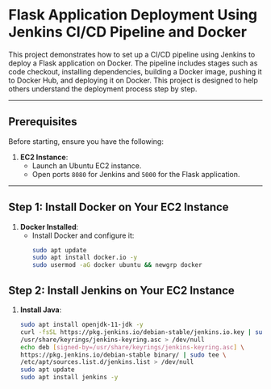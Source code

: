 # Flask Application Deployment Using Jenkins CI/CD Pipeline and Docker

This project demonstrates how to set up a CI/CD pipeline using Jenkins to deploy a Flask application on Docker. The pipeline includes stages such as code checkout, installing dependencies, building a Docker image, pushing it to Docker Hub, and deploying it on Docker. This project is designed to help others understand the deployment process step by step.

---

## Prerequisites

Before starting, ensure you have the following:

1. **EC2 Instance**:
   - Launch an Ubuntu EC2 instance.
   - Open ports `8080` for Jenkins and `5000` for the Flask application.




---

## Step 1: Install Docker on Your EC2 Instance

1. **Docker Installed**:
   - Install Docker and configure it:
     ```bash
     sudo apt update
     sudo apt install docker.io -y
     sudo usermod -aG docker ubuntu && newgrp docker
     ```

## Step 2: Install Jenkins on Your EC2 Instance

1. **Install Java**:
   ```bash
   sudo apt install openjdk-11-jdk -y
   curl -fsSL https://pkg.jenkins.io/debian-stable/jenkins.io.key | sudo tee \
   /usr/share/keyrings/jenkins-keyring.asc > /dev/null
   echo deb [signed-by=/usr/share/keyrings/jenkins-keyring.asc] \
   https://pkg.jenkins.io/debian-stable binary/ | sudo tee \
   /etc/apt/sources.list.d/jenkins.list > /dev/null
   sudo apt update
   sudo apt install jenkins -y
   ```
